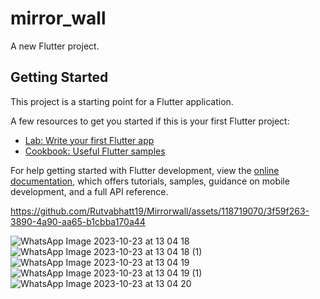 # mirror_wall

A new Flutter project.

## Getting Started

This project is a starting point for a Flutter application.

A few resources to get you started if this is your first Flutter project:

- [Lab: Write your first Flutter app](https://docs.flutter.dev/get-started/codelab)
- [Cookbook: Useful Flutter samples](https://docs.flutter.dev/cookbook)

For help getting started with Flutter development, view the
[online documentation](https://docs.flutter.dev/), which offers tutorials,
samples, guidance on mobile development, and a full API reference.


https://github.com/Rutvabhatt19/Mirrorwall/assets/118719070/3f59f263-3890-4a90-aa65-b1cbba170a44



![WhatsApp Image 2023-10-23 at 13 04 18](https://github.com/Rutvabhatt19/Mirrorwall/assets/118719070/910c3310-e677-4636-9714-eccd0d0fd38a)
![WhatsApp Image 2023-10-23 at 13 04 18 (1)](https://github.com/Rutvabhatt19/Mirrorwall/assets/118719070/bde4001b-3681-4834-bfb2-e2b3463c89d8)
![WhatsApp Image 2023-10-23 at 13 04 19](https://github.com/Rutvabhatt19/Mirrorwall/assets/118719070/24de1f4b-6b04-45ae-b6aa-ace191930fa7)
![WhatsApp Image 2023-10-23 at 13 04 19 (1)](https://github.com/Rutvabhatt19/Mirrorwall/assets/118719070/4ac56f0d-dd91-46db-880c-6a335a7f60ad)
![WhatsApp Image 2023-10-23 at 13 04 20](https://github.com/Rutvabhatt19/Mirrorwall/assets/118719070/13ab2011-2d2f-44f4-a138-911fa4765437)
